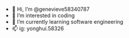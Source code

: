 - 👋 Hi, I’m @genevieve58340787
- 👀 I’m interested in coding
- 🌱 I’m currently learning software engineering
- 📫 ig: yonghui.58326

<!---
genevieve58340787/genevieve58340787 is a ✨ special ✨ repository because its `README.md` (this file) appears on your GitHub profile.
You can click the Preview link to take a look at your changes.
--->

